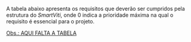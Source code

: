 A tabela abaixo apresenta os requisitos que deverão ser cumpridos pela estrutura do *SmartViti*, onde 0 indica a prioridade máxima na qual o requisito é essencial para o projeto.

<u>Obs.: AQUI FALTA A TABELA</u> 
